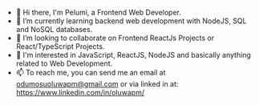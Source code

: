 
- 👋 Hi there, I'm Pelumi, a Frontend Web Developer.
- 🌱 I’m currently learning backend web development with NodeJS, SQL and NoSQL databases.
- 👯 I’m looking to collaborate on Frontend ReactJs Projects or React/TypeScript Projects.
- 👀 I'm interested in JavaScript, ReactJS, NodeJS and basically anything related to Web Development.
- 📫 To reach me, you can send me an email at odumosuoluwapm@gmail.com or via linked in at: https://www.linkedin.com/in/oluwapm/
